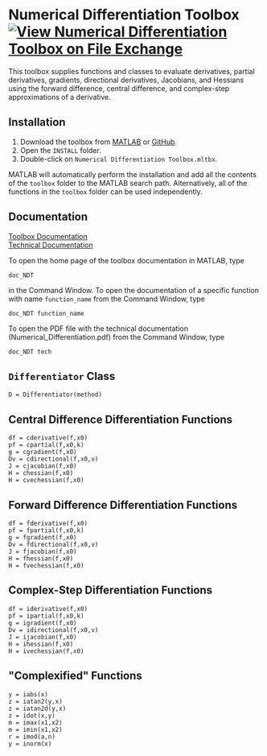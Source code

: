 # Numerical Differentiation Toolbox [![View Numerical Differentiation Toolbox on File Exchange](https://www.mathworks.com/matlabcentral/images/matlab-file-exchange.svg)](https://www.mathworks.com/matlabcentral/fileexchange/97267-numerical-differentiation-toolbox)

This toolbox supplies functions and classes to evaluate derivatives, partial derivatives, gradients, directional derivatives, Jacobians, and Hessians using the forward difference, central difference, and complex-step approximations of a derivative.


## Installation

1. Download the toolbox from [MATLAB](https://www.mathworks.com/matlabcentral/fileexchange/97267-numerical-differentiation-toolbox) or [GitHub](https://github.com/tamaskis/Numerical_Differentiation_Toolbox-MATLAB).
2. Open the `INSTALL` folder.
3. Double-click on `Numerical Differentiation Toolbox.mltbx`.

MATLAB will automatically perform the installation and add all the contents of the `toolbox` folder to the MATLAB search path. Alternatively, all of the functions in the `toolbox` folder can be used independently.


## Documentation

[Toolbox Documentation](https://tamaskis.github.io/Numerical_Differentiation_Toolbox-MATLAB/)\
[Technical Documentation](https://tamaskis.github.io/files/Numerical_Differentiation.pdf)

To open the home page of the toolbox documentation in MATLAB, type

```
doc_NDT
```

in the Command Window. To open the documentation of a specific function with name `function_name` from the Command Window, type

```
doc_NDT function_name
```

To open the PDF file with the technical documentation (Numerical_Differentiation.pdf) from the Command Window, type

```
doc_NDT tech
```


## `Differentiator` Class

`D = Differentiator(method)`


## Central Difference Differentiation Functions

`df = cderivative(f,x0)`\
`pf = cpartial(f,x0,k)`\
`g = cgradient(f,x0)`\
`Dv = cdirectional(f,x0,v)`\
`J = cjacobian(f,x0)`\
`H = chessian(f,x0)`\
`H = cvechessian(f,x0)`


## Forward Difference Differentiation Functions

`df = fderivative(f,x0)`\
`pf = fpartial(f,x0,k)`\
`g = fgradient(f,x0)`\
`Dv = fdirectional(f,x0,v)`\
`J = fjacobian(f,x0)`\
`H = fhessian(f,x0)`\
`H = fvechessian(f,x0)`


## Complex-Step Differentiation Functions

`df = iderivative(f,x0)`\
`pf = ipartial(f,x0,k)`\
`g = igradient(f,x0)`\
`Dv = idirectional(f,x0,v)`\
`J = ijacobian(f,x0)`\
`H = ihessian(f,x0)`\
`H = ivechessian(f,x0)`


## "Complexified" Functions
`y = iabs(x)`\
`z = iatan2(y,x)`\
`z = iatan2d(y,x)`\
`z = idot(x,y)`\
`m = imax(x1,x2)`\
`m = imin(x1,x2)`\
`r = imod(a,n)`\
`y = inorm(x)`
